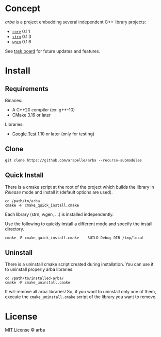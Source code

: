 # Concept

*arba* is a project embedding several independent C++ library projects:

- [`core`](https://github.com/arapelle/core) 0.1.1
- [`strn`](https://github.com/arapelle/strn) 0.1.3
- [`wgen`](https://github.com/arapelle/wgen) 0.1.6

See [task board](https://app.gitkraken.com/glo/board/X05bij2bBQARucHF) for future updates and features.

# Install

## Requirements

Binaries:

- A C++20 compiler (ex: g++-10)
- CMake 3.16 or later

Libraries:

- [Google Test](https://github.com/google/googletest) 1.10 or later (only for testing)

## Clone

```
git clone https://github.com/arapelle/arba --recurse-submodules
```

## Quick Install

There is a cmake script at the root of the project which builds the library in *Release* mode and install it (default options are used).

```
cd /path/to/arba
cmake -P cmake_quick_install.cmake
```

Each library (strn, wgen, ...) is installed independently.

Use the following to quickly install a different mode and specify the install directory.

```
cmake -P cmake_quick_install.cmake -- BUILD Debug DIR /tmp/local
```

## Uninstall

There is a uninstall cmake script created during installation. You can use it to uninstall properly arba libraries.

```
cd /path/to/installed-arba/
cmake -P cmake_uninstall.cmake
```

It will remove all arba libraries! So, if you want to uninstall only one of them, execute the `cmake_uninstall.cmake` script of the library you want to remove.

# License

[MIT License](https://github.com/arapelle/arba/blob/master/LICENSE.md) © arba
